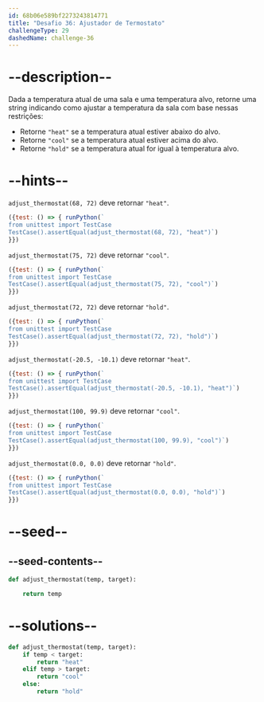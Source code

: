 ```yaml
---
id: 68b06e589bf2273243814771
title: "Desafio 36: Ajustador de Termostato"
challengeType: 29
dashedName: challenge-36
---
```


# --description--

Dada a temperatura atual de uma sala e uma temperatura alvo, retorne uma string indicando como ajustar a temperatura da sala com base nessas restrições:

- Retorne `"heat"` se a temperatura atual estiver abaixo do alvo.
- Retorne `"cool"` se a temperatura atual estiver acima do alvo.
- Retorne `"hold"` se a temperatura atual for igual à temperatura alvo.

# --hints--

`adjust_thermostat(68, 72)` deve retornar `"heat"`.

```js
({test: () => { runPython(`
from unittest import TestCase
TestCase().assertEqual(adjust_thermostat(68, 72), "heat")`)
}})
```

`adjust_thermostat(75, 72)` deve retornar `"cool"`.

```js
({test: () => { runPython(`
from unittest import TestCase
TestCase().assertEqual(adjust_thermostat(75, 72), "cool")`)
}})
```

`adjust_thermostat(72, 72)` deve retornar `"hold"`.

```js
({test: () => { runPython(`
from unittest import TestCase
TestCase().assertEqual(adjust_thermostat(72, 72), "hold")`)
}})
```

`adjust_thermostat(-20.5, -10.1)` deve retornar `"heat"`.

```js
({test: () => { runPython(`
from unittest import TestCase
TestCase().assertEqual(adjust_thermostat(-20.5, -10.1), "heat")`)
}})
```

`adjust_thermostat(100, 99.9)` deve retornar `"cool"`.

```js
({test: () => { runPython(`
from unittest import TestCase
TestCase().assertEqual(adjust_thermostat(100, 99.9), "cool")`)
}})
```

`adjust_thermostat(0.0, 0.0)` deve retornar `"hold"`.

```js
({test: () => { runPython(`
from unittest import TestCase
TestCase().assertEqual(adjust_thermostat(0.0, 0.0), "hold")`)
}})
```

# --seed--

## --seed-contents--

```py
def adjust_thermostat(temp, target):

    return temp
```

# --solutions--

```py
def adjust_thermostat(temp, target):
    if temp < target:
        return "heat"
    elif temp > target:
        return "cool"
    else:
        return "hold"
```
